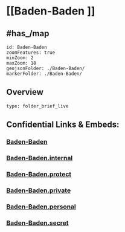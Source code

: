 ﻿# [[Baden-Baden ]]


## #has_/map 

```leaflet
id: Baden-Baden
zoomFeatures: true 
minZoom: 2 
maxZoom: 18
geojsonFolder: ./Baden-Baden/
markerFolder: ./Baden-Baden/
```

## Overview
 
```ccard
type: folder_brief_live
```
 

## Confidential Links & Embeds: 

### [Baden-Baden](/_public/Earth/Continent/Europe/Europe~Central/Germany/Germany~West/Baden-Wuerttemberg/Baden-Baden.md) 

### [Baden-Baden.internal](/_internal/Earth/Continent/Europe/Europe~Central/Germany/Germany~West/Baden-Wuerttemberg/Baden-Baden.internal.md) 

### [Baden-Baden.protect](/_protect/Earth/Continent/Europe/Europe~Central/Germany/Germany~West/Baden-Wuerttemberg/Baden-Baden.protect.md) 

### [Baden-Baden.private](/_private/Earth/Continent/Europe/Europe~Central/Germany/Germany~West/Baden-Wuerttemberg/Baden-Baden.private.md) 

### [Baden-Baden.personal](/_personal/Earth/Continent/Europe/Europe~Central/Germany/Germany~West/Baden-Wuerttemberg/Baden-Baden.personal.md) 

### [Baden-Baden.secret](/_secret/Earth/Continent/Europe/Europe~Central/Germany/Germany~West/Baden-Wuerttemberg/Baden-Baden.secret.md) 

